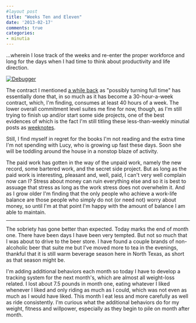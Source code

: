 ```yaml
---
#layout post
title: "Weeks Ten and Eleven"
date: '2013-02-17'
comments: true
categories: 
- minutia
---
```


...wherein I lose track of the weeks and re-enter the proper workforce and long for the days when I had time to think about productivity and life direction.    

[![Debugger](http://imgs.xkcd.com/comics/debugger.png "It can take a site a while to figure out that there's a problem with their 'report a bug' form.")](http://xkcd.com/1163/)

The contract I mentioned [a while back](http://blog.danielsjourney.com/2013/01/13/week-six/) as "possibly turning full time" has essentially done that, in so much as it has become a 30-hour-a-week contract, which, I'm finding, consumes at least 40 hours of a week. The lower overall commitment level suites me fine for now, though, as I'm still trying to finish up and/or start some side projects, one of the best evidences of which is the fact I'm still titling these less-than-weekly minutial posts as [weeknotes](http://weeknotes.com/). 

Still, I find myself in regret for the books I'm not reading and the extra time I'm not spending with Lucy, who is growing up fast these days. Soon she will be toddling around the house in a nonstop blaze of activity. 

The paid work has gotten in the way of the unpaid work, namely the new record, some bartered work, and the secret side project. But as long as the paid work is interesting, pleasant and, well, paid, I can't very well complain now can I? Stress about money can ruin everything else and so it is best to assuage that stress as long as the work stress does not overwhelm it. And as I grow older I'm finding that the only people who achieve a work-life balance are those people who simply do not (or need not) worry about money, so until I'm at that point I'm happy with the amount of balance I am able to maintain. 

---

The sobriety has gone better than expected. Today marks the end of month one. There have been days I have been very tempted. But not so much that I was about to drive to the beer store. I have found a couple brands of non-alcoholic beer that suite me but I've moved more to tea in the evenings, thankful that it is still warm beverage season here in North Texas, as short as that season might be. 

I'm adding additional behaviors each month so today I have to develop a tracking system for the next month's, which are almost all weight-loss related. I lost about 7.5 pounds in month one, eating whatever I liked whenever I liked and only riding as much as I could, which was not even as much as I would have liked. This month I eat less and more carefully as well as ride consistently. I'm curious what the additional behaviors do for my weight, fitness and willpower, especially as they begin to pile on month after month. 